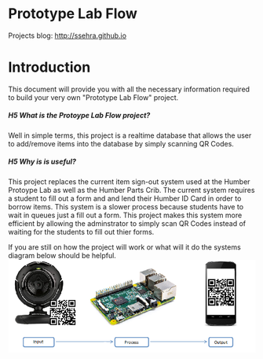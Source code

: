 Prototype Lab Flow
==================
Projects blog: http://ssehra.github.io


Introduction
============
This document will provide you with all the necessary information required to build your very own "Prototype Lab Flow" project.

##### H5 What is the Protoype Lab Flow project?
Well in simple terms, this project is a realtime database that allows the user to add/remove items into the database by simply scanning QR Codes.

##### H5 Why is is useful?
This project replaces the current item sign-out system used at the Humber Protoype Lab as well as the Humber Parts Crib. The current system requires a student to fill out a form and and lend their Humber ID Card in order to borrow items. This system is a slower process because students have to wait in queues just a fill out a form.  This project makes this system more efficient by allowing the adminstrator to simply scan QR Codes instead of waiting for the students to fill out thier forms.

If you are still on how the project will work or what will it do the systems diagram below should be helpful.
![Alt text](/Diagram.png?raw=true "System Diagram")
